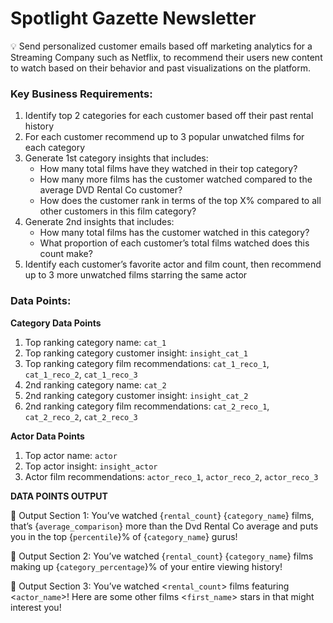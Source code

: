 # Spotlight Gazette Newsletter
  
💡 Send personalized customer emails based off marketing analytics for a Streaming Company such as Netflix, to recommend their users new content to watch based on their behavior and past visualizations on the platform.

### Key Business Requirements:

1. Identify top 2 categories for each customer based off their past rental history
2. For each customer recommend up to 3 popular unwatched films for each category
3. Generate 1st category insights that includes:
    - How many total films have they watched in their top category?
    - How many more films has the customer watched compared to the average DVD Rental Co customer?
    - How does the customer rank in terms of the top X% compared to all other customers in this film category?
4. Generate 2nd insights that includes:
    - How many total films has the customer watched in this category?
    - What proportion of each customer’s total films watched does this count make?
5. Identify each customer’s favorite actor and film count, then recommend up to 3 more unwatched films starring the same actor


### Data Points:

**Category Data Points**

1. Top ranking category name: `cat_1`
2. Top ranking category customer insight: `insight_cat_1`
3. Top ranking category film recommendations: `cat_1_reco_1`, `cat_1_reco_2`, `cat_1_reco_3`
4. 2nd ranking category name: `cat_2`
5. 2nd ranking category customer insight: `insight_cat_2`
6. 2nd ranking category film recommendations: `cat_2_reco_1`, `cat_2_reco_2`, `cat_2_reco_3`

**Actor Data Points**

1. Top actor name: `actor`
2. Top actor insight: `insight_actor`
3. Actor film recommendations: `actor_reco_1`, `actor_reco_2`, `actor_reco_3`

**DATA POINTS OUTPUT**

📌 Output Section 1: You’ve watched {`rental_count`} {`category_name`} films, that’s {`average_comparison`} more than the Dvd Rental Co average and puts you in the top {`percentile`}% of {`category_name`} gurus!


📌 Output Section 2: You’ve watched {`rental_count`} {`category_name`} films making up {`category_percentage`}% of your entire viewing history!


📌 Output Section 3: You’ve watched <`rental_count`> films featuring <`actor_name`>! Here are some other films <`first_name`> stars in that might interest you!